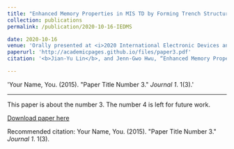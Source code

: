 ```yaml
---
title: "Enhanced Memory Properties in MIS TD by Forming Trench Structure at the Gate edge"
collection: publications
permalink: /publication/2020-10-16-IEDMS

date: 2020-10-16
venue: 'Orally presented at <i>2020 International Electronic Devices and Materials Symposium</i>'
paperurl: 'http://academicpages.github.io/files/paper3.pdf'
citation: '<b>Jian-Yu Lin</b>, and Jenn-Gwo Hwu, “Enhanced Memory Properties in MIS TD by Forming Trench Structure at the Gate Edge,” 2020 International Electronic Devices and Materials Symposium (IEDMS), 5021, C1‑3, Chang Gung University, Tao‑Yuan City, Taiwan, ROC, Oct. 2020.'

---
```



'Your Name, You. (2015). &quot;Paper Title Number 3.&quot; <i>Journal 1</i>. 1(3).'

---
This paper is about the number 3. The number 4 is left for future work.

[Download paper here](http://academicpages.github.io/files/paper3.pdf)

Recommended citation: Your Name, You. (2015). "Paper Title Number 3." <i>Journal 1</i>. 1(3).
